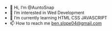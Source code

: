 - 👋 Hi, I’m @AuntoSnap
- 👀 I’m interested in Wed Development
- 🌱 I’m currently learning HTML CSS JAVASCRIPT
- 📫 How to reach me ben.slope04@gmail.com

<!---
AuntoSnap/AuntoSnap is a ✨ special ✨ repository because its `README.md` (this file) appears on your GitHub profile.
You can click the Preview link to take a look at your changes.
--->
